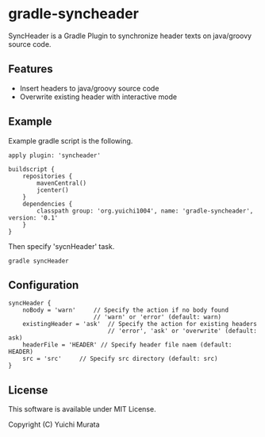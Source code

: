 gradle-syncheader
=================

SyncHeader is a Gradle Plugin to synchronize header texts on java/groovy source code.

Features
-----------------

 - Insert headers to java/groovy source code
 - Overwrite existing header with interactive mode


Example
-----------------

Example gradle script is the following.

    apply plugin: 'syncheader'
    
    buildscript {
    	repositories {
    		mavenCentral()
    		jcenter()
    	}
    	dependencies {
    		classpath group: 'org.yuichi1004', name: 'gradle-syncheader', version: '0.1'
    	}
    }

Then specify 'sycnHeader' task.

    gradle syncHeader


Configuration
-----------------

    syncHeader {
    	noBody = 'warn'		// Specify the action if no body found
							// 'warn' or 'error' (default: warn)
    	existingHeader = 'ask'	// Specify the action for existing headers
								// 'error', 'ask' or 'overwrite' (default: ask)
    	headerFile = 'HEADER' // Specify header file naem (default: HEADER)
    	src = 'src'		// Specify src directory (default: src)
    }

License
------------------

This software is available under MIT License.


Copyright (C) Yuichi Murata

